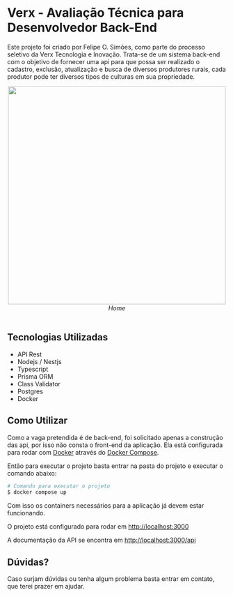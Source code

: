 # Verx - Avaliação Técnica para Desenvolvedor Back-End

Este projeto foi criado por Felipe O. Simões, como parte do processo seletivo da Verx Tecnologia e Inovação. Trata-se de um sistema back-end com o objetivo de fornecer uma api para que possa ser realizado o cadastro, exclusão, atualização e busca de diversos produtores rurais, cada produtor pode ter diversos tipos de culturas em sua propriedade.

<div align='center'>
 <img src='https://user-images.githubusercontent.com/6942893/258206604-b694c3df-1120-43f6-9745-4c5f49881a20.png' width='500px'  /><br />
 <i>Home</i><br /><br />
</div>

## Tecnologias Utilizadas
- API Rest
- Nodejs / Nestjs
- Typescript
- Prisma ORM
- Class Validator
- Postgres
- Docker

## Como Utilizar
Como a vaga pretendida é de back-end, foi solicitado apenas a construção das api, por isso não consta o front-end da aplicação. Ela está configurada para rodar com [Docker](https://docs.docker.com/) através do [Docker Compose](https://docs.docker.com/compose/).

Então para executar o projeto basta entrar na pasta do projeto e executar o comando abaixo:

```bash
# Comando para executar o projeto
$ docker compose up
```

Com isso os containers necessários para a aplicação já devem estar funcionando.

O projeto está configurado para rodar em [http://localhost:3000](http://localhost:3000)

A documentação da API se encontra em [http://localhost:3000/api](http://localhost:3000/api)

## Dúvidas?
Caso surjam dúvidas ou tenha algum problema basta entrar em contato, que terei prazer em ajudar.
